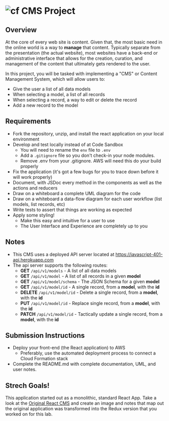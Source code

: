 ![cf](http://i.imgur.com/7v5ASc8.png) CMS Project
=================================================

## Overview
At the core of every web site is content. Given that, the most basic need in the online world is a way to **manage** that content. Typically separate from the presentation (the actual website), most websites have a back-end or administrative interface that allows for the creation, curation, and management of the content that ultimately gets rendered to the user.

In this project, you will be tasked with implementing a "CMS" or Content Management System, which will allow users to:

* Give the user a list of all data models
* When selecting a model, a list of all records
* When selecting a record, a way to edit or delete the record
* Add a new record to the model

## Requirements
* Fork the repository, unzip, and install the react application on your local environment
* Develop and test locally instead of at Code Sandbox
  * You will need to rename the `env` file to `.env` 
  * Add a `.gitignore` file so you don't check-in your node modules.
  * Remove .env from your .gitignore. AWS will need this do your build properly
* Fix the application (it's got a few bugs for you to trace down before it will work properly)
* Document, with JSDoc every method in the components as well as the actions and reducers
* Draw on a whiteboard a complete UML diagram for the code
* Draw on a whiteboard a data-flow diagram for each user workflow (list models, list records, etc)
* Write tests to assert that things are working as expected
* Apply some styling!
  * Make this easy and intuitive for a user to use
  * The User Interface and Experience are completely up to you

## Notes
* This CMS uses a deployed API server located at https://javascript-401-api.herokuapp.com
* The api server supports the following routes:
  * **GET** `/api/v1/models` - A list of all data models
  * **GET** `/api/v1/model` - A list of all records in a given **model**
  * **GET** `/api/v1/model/schema` - The JSON Schema for a given **model**
  * **GET** `/api/v1/model/id` - A single record, from a **model**, with the **id**
  * **DELETE** `/api/v1/model/id` - Delete a single record, from a **model**, with the **id**
  * **PUT** `/api/v1/model/id` - Replace single record, from a **model**, with the **id**
  * **PATCH** `/api/v1/model/id` - Tactically update a single record, from a **model**, with the **id**

## Submission Instructions
* Deploy your front-end (the React application) to AWS
  * Preferably, use the automated deployment process to connect a Cloud Formation stack
* Complete the README.md with complete documentation, UML, and user notes.

## Strech Goals!
This application started out as a monolithic, standard React App. Take a look at the [Original React CMS](https://codesandbox.io/s/72qwmw6qnx) and create an image and notes that map out the original application was transformed into the Redux version that you worked on for this lab.
